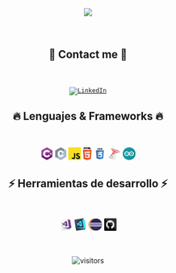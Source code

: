<p align="center">
  <a href="https://git.io/typing-svg">
    <img src="https://readme-typing-svg.herokuapp.com/?lines=¡Hello!+👋;I+am+Ezequiel!&center=true&size=30">
  </a></p>
<br>

<h2 align="center">📲 Contact me 📲</h2>
<br>
<p align="center">
    <code><a href="https://www.linkedin.com/in/ezequielbamio/"><img title="LinkedIn" height="25" src="https://imgur.com/UR7WWVq.png"></a></code>
</p>

<h2 align="center">🔥 Lenguajes & Frameworks 🔥</h2>
<br>
<p align="center">
    <code><img title="C#" height="25" src="images/cSharp.svg"></code>
  <code><img title="C" height="25" src="images/c.svg"></code>
  <code><img title="Javascript" height="25" src="images/javascript.svg"></code>
  <code><img title="HTML5" height="25" src="images/html5.svg"></code>
  <code><img title="CSS" height="25" src="images/css.svg"></code>
  <code><img title="SQL Server" height="25" src="images/SQL-Server-Logo.png"></code>
  <code><img title="Arduino" height="25" src="images/arduino-logo-1.png"></code>
</p>

<h2 align="center">⚡ Herramientas de desarrollo ⚡</h2>
<br>
<p align="center">
  <code><img title="Microsoft Visual Studio" height="25" src="images/visualstudio.png"></code>
  <code><img title="Visual Studio Code" height="25" src="images/vscode.png"></code>
  <code><img title="Eclipse" height="25" src="images/eclipse-11.svg"></code>
  <code><img title="GitHub" height="25" src="images/github.svg"></code>  
</p>

<br>
  <p align="center">
    <img align="center" alt="visitors" src="https://gpvc.arturio.dev/EzequielBamio" />
  </p>

